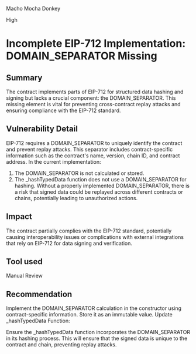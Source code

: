 Macho Mocha Donkey

High

# Incomplete EIP-712 Implementation: DOMAIN_SEPARATOR Missing

## Summary
The contract implements parts of EIP-712 for structured data hashing and signing but lacks a crucial component: the DOMAIN_SEPARATOR. This missing element is vital for preventing cross-contract replay attacks and ensuring compliance with the EIP-712 standard.

## Vulnerability Detail
EIP-712 requires a DOMAIN_SEPARATOR to uniquely identify the contract and prevent replay attacks. This separator includes contract-specific information such as the contract's name, version, chain ID, and contract address. In the current implementation:

1. The DOMAIN_SEPARATOR is not calculated or stored.
2. The _hashTypedData function does not use a DOMAIN_SEPARATOR for hashing.
Without a properly implemented DOMAIN_SEPARATOR, there is a risk that signed data could be replayed across different contracts or chains, potentially leading to unauthorized actions.

## Impact
The contract partially complies with the EIP-712 standard, potentially causing interoperability issues or complications with external integrations that rely on EIP-712 for data signing and verification.

## Tool used

Manual Review

## Recommendation

Implement the DOMAIN_SEPARATOR calculation in the constructor using contract-specific information. Store it as an immutable value.
Update _hashTypedData Function:

Ensure the _hashTypedData function incorporates the DOMAIN_SEPARATOR in its hashing process. This will ensure that the signed data is unique to the contract and chain, preventing replay attacks.